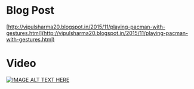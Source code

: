 Blog Post
=========

[http://vipulsharma20.blogspot.in/2015/11/playing-pacman-with-gestures.html](http://vipulsharma20.blogspot.in/2015/11/playing-pacman-with-gestures.html)

Video
=====

[![IMAGE ALT TEXT HERE](http://img.youtube.com/vi/rY_Moi9TXCc/0.jpg)](http://www.youtube.com/watch?v=rY_Moi9TXCc)
